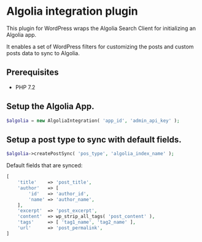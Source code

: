 # Algolia integration plugin

This plugin for WordPress wraps the Algolia Search Client for initializing an Algolia app.

It enables a set of WordPress filters for customizing the posts and custom posts data to sync to Algolia. 

## Prerequisites
- PHP 7.2

## Setup the Algolia App.
```php
$algolia = new AlgoliaIntegration( 'app_id', 'admin_api_key' );
```

## Setup a post type to sync with default fields.

```php
$algolia->createPostSync( 'pos_type', 'algolia_index_name' );
```

Default fields that are synced:
```php
[
    'title'    => 'post_title',
    'author'   => [
        'id'   => 'author_id',
        'name' => 'author_name',
    ],
    'excerpt'  => 'post_excerpt',
    'content'  => wp_strip_all_tags( 'post_content' ),
    'tags'     => [ 'tag1_name', 'tag2_name' ],
    'url'      => 'post_permalink',
]
```